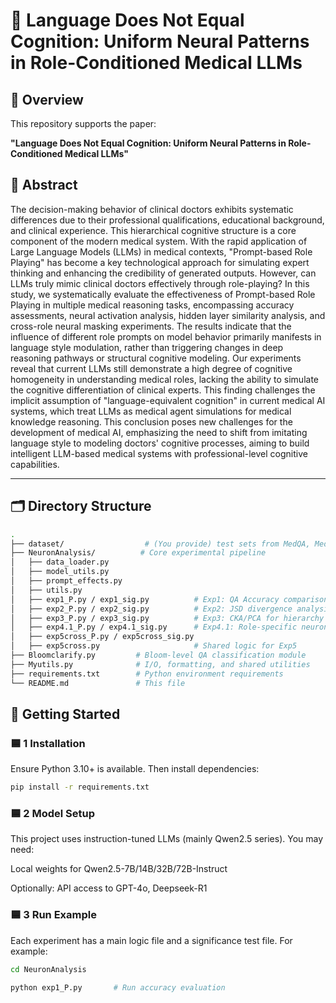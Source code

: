 # 🧠 Language Does Not Equal Cognition: Uniform Neural Patterns in Role-Conditioned Medical LLMs

## 📘 Overview

This repository supports the paper:

**"Language Does Not Equal Cognition: Uniform Neural Patterns in Role-Conditioned Medical LLMs"**  

## 📘 Abstract
The decision-making behavior of clinical doctors exhibits systematic differences due to their professional qualifications, educational background, and clinical experience. This hierarchical cognitive structure is a core component of the modern medical system. With the rapid application of Large Language Models (LLMs) in medical contexts, "Prompt-based Role Playing" has become a key technological approach for simulating expert thinking and enhancing the credibility of generated outputs. However, can LLMs truly mimic clinical doctors effectively through role-playing? In this study, we systematically evaluate the effectiveness of Prompt-based Role Playing in multiple medical reasoning tasks, encompassing accuracy assessments, neural activation analysis, hidden layer similarity analysis, and cross-role neural masking experiments. The results indicate that the influence of different role prompts on model behavior primarily manifests in language style modulation, rather than triggering changes in deep reasoning pathways or structural cognitive modeling. Our experiments reveal that current LLMs still demonstrate a high degree of cognitive homogeneity in understanding medical roles, lacking the ability to simulate the cognitive differentiation of clinical experts. This finding challenges the implicit assumption of "language-equivalent cognition" in current medical AI systems, which treat LLMs as medical agent simulations for medical knowledge reasoning. This conclusion poses new challenges for the development of medical AI, emphasizing the need to shift from imitating language style to modeling doctors' cognitive processes, aiming to build intelligent LLM-based medical systems with professional-level cognitive capabilities.

---

## 🗂️ Directory Structure

```bash
.
├── dataset/                  # (You provide) test sets from MedQA, MedMCQA, MMLU-Med
├── NeuronAnalysis/          # Core experimental pipeline
│   ├── data_loader.py
│   ├── model_utils.py
│   ├── prompt_effects.py
│   ├── utils.py
│   ├── exp1_P.py / exp1_sig.py          # Exp1: QA Accuracy comparison
│   ├── exp2_P.py / exp2_sig.py          # Exp2: JSD divergence analysis
│   ├── exp3_P.py / exp3_sig.py          # Exp3: CKA/PCA for hierarchy perception
│   ├── exp4.1_P.py / exp4.1_sig.py      # Exp4.1: Role-specific neuron masking
│   ├── exp5cross_P.py / exp5cross_sig.py
│   ├── exp5cross.py                     # Shared logic for Exp5
├── Bloomclarify.py         # Bloom-level QA classification module
├── Myutils.py              # I/O, formatting, and shared utilities
├── requirements.txt        # Python environment requirements
└── README.md               # This file

```
## 🚀 Getting Started

### 🟦 1 Installation

Ensure Python 3.10+ is available. Then install dependencies:

```bash
pip install -r requirements.txt
```
### 🟦 2 Model Setup

This project uses instruction-tuned LLMs (mainly Qwen2.5 series). You may need:

Local weights for Qwen2.5-7B/14B/32B/72B-Instruct

Optionally: API access to GPT-4o, Deepseek-R1

### 🟦 3 Run Example

Each experiment has a main logic file and a significance test file. For example:

```bash
cd NeuronAnalysis

python exp1_P.py       # Run accuracy evaluation
```